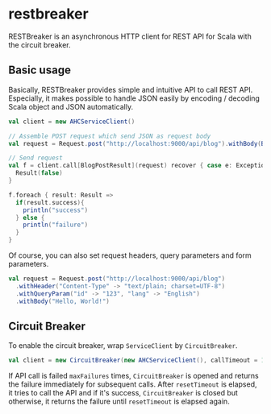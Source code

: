 restbreaker
====

RESTBreaker is an asynchronous HTTP client for REST API for Scala with the circuit breaker.

Basic usage
----

Basically, RESTBreaker provides simple and intuitive API to call REST API.
Especially, it makes possible to handle JSON easily by encoding / decoding Scala object and JSON automatically.

```scala
val client = new AHCServiceClient()

// Assemble POST request which send JSON as request body
val request = Request.post("http://localhost:9000/api/blog").withBody(BlogPost(...))

// Send request
val f = client.call[BlogPostResult](request) recover { case e: Exception =>
  Result(false)
}

f.foreach { result: Result =>
  if(result.success){
    println("success")
  } else {
    println("failure")
  }
}
```

Of course, you can also set request headers, query parameters and form parameters.

```scala
val request = Request.post("http://localhost:9000/api/blog")
  .withHeader("Content-Type" -> "text/plain; charset=UTF-8")
  .withQueryParam("id" -> "123", "lang" -> "English")
  .withBody("Hello, World!")
```

Circuit Breaker
----

To enable the circuit breaker, wrap `ServiceClient` by `CircuitBreaker`.

```scala
val client = new CircuitBreaker(new AHCServiceClient(), callTimeout = 1000, maxFailures = 5, resetTimeout = 30000)
```

If API call is failed `maxFailures` times, `CircuitBreaker` is opened and returns the failure immediately for subsequent calls.
After `resetTimeout` is elapsed, it tries to call the API and if it's success, `CircuitBreaker` is closed but otherwise, 
it returns the failure until `resetTimeout` is elapsed again.
